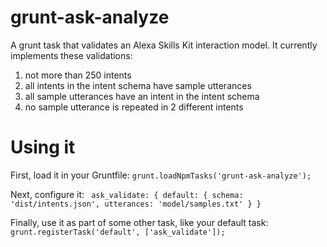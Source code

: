 # grunt-ask-analyze

A grunt task that validates an Alexa Skills Kit interaction model. It currently implements these validations:
1. not more than 250 intents
1. all intents in the intent schema have sample utterances
1. all sample utterances have an intent in the intent schema
1. no sample utterance is repeated in 2 different intents

# Using it

First, load it in your Gruntfile:
<code>grunt.loadNpmTasks('grunt-ask-analyze');</code>

Next, configure it:
<code>
    ask_validate: {
      default: {
        schema: 'dist/intents.json',
        utterances: 'model/samples.txt'
      }
    }
</code>

Finally, use it as part of some other task, like your default task:
<code>
  grunt.registerTask('default', ['ask_validate']);
</code>